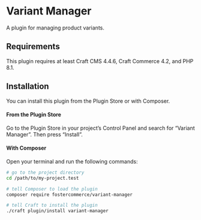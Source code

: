 # Variant Manager

A plugin for managing product variants.

## Requirements

This plugin requires at least Craft CMS 4.4.6, Craft Commerce 4.2, and PHP 8.1.

## Installation

You can install this plugin from the Plugin Store or with Composer.

#### From the Plugin Store

Go to the Plugin Store in your project’s Control Panel and search for “Variant Manager”. Then press “Install”.

#### With Composer

Open your terminal and run the following commands:

```bash
# go to the project directory
cd /path/to/my-project.test

# tell Composer to load the plugin
composer require fostercommerce/variant-manager

# tell Craft to install the plugin
./craft plugin/install variant-manager
```
